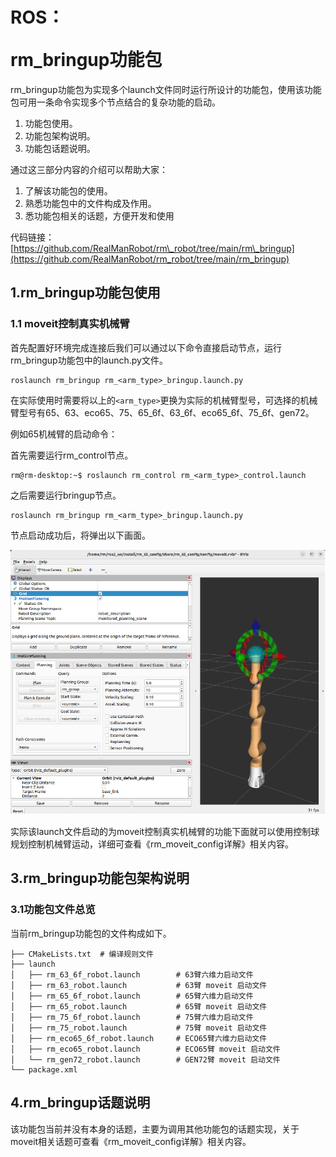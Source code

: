 # <p class="hidden">ROS：</p>rm_bringup功能包

rm_bringup功能包为实现多个launch文件同时运行所设计的功能包，使用该功能包可用一条命令实现多个节点结合的复杂功能的启动。

1. 功能包使用。
2. 功能包架构说明。
3. 功能包话题说明。

通过这三部分内容的介绍可以帮助大家：

1. 了解该功能包的使用。
2. 熟悉功能包中的文件构成及作用。
3. 悉功能包相关的话题，方便开发和使用

代码链接：[https://github.com/RealManRobot/rm\_robot/tree/main/rm\_bringup](https://github.com/RealManRobot/rm_robot/tree/main/rm_bringup)

## 1.rm_bringup功能包使用

### 1.1 moveit控制真实机械臂

首先配置好环境完成连接后我们可以通过以下命令直接启动节点，运行rm_bringup功能包中的launch.py文件。

```ros
roslaunch rm_bringup rm_<arm_type>_bringup.launch.py
```

在实际使用时需要将以上的`<arm_type>`更换为实际的机械臂型号，可选择的机械臂型号有65、63、eco65、75、65_6f、63_6f、eco65_6f、75_6f、gen72。

例如65机械臂的启动命令：

首先需要运行rm_control节点。

```ros
rm@rm-desktop:~$ roslaunch rm_control rm_<arm_type>_control.launch
```

之后需要运行bringup节点。

```ros
roslaunch rm_bringup rm_<arm_type>_bringup.launch.py
```

节点启动成功后，将弹出以下画面。

![alt text](image.png)

实际该launch文件启动的为moveit控制真实机械臂的功能下面就可以使用控制球规划控制机械臂运动，详细可查看《rm_moveit_config详解》相关内容。

## 3.rm_bringup功能包架构说明

### 3.1功能包文件总览

当前rm_bringup功能包的文件构成如下。

```
├── CMakeLists.txt  # 编译规则文件
├── launch
│   ├── rm_63_6f_robot.launch        # 63臂六维力启动文件
│   ├── rm_63_robot.launch           # 63臂 moveit 启动文件
│   ├── rm_65_6f_robot.launch        # 65臂六维力启动文件
│   ├── rm_65_robot.launch           # 65臂 moveit 启动文件
│   ├── rm_75_6f_robot.launch        # 75臂六维力启动文件
│   ├── rm_75_robot.launch           # 75臂 moveit 启动文件
│   ├── rm_eco65_6f_robot.launch     # ECO65臂六维力启动文件
│   ├── rm_eco65_robot.launch        # ECO65臂 moveit 启动文件
│   └── rm_gen72_robot.launch        # GEN72臂 moveit 启动文件
└── package.xml
```

## 4.rm_bringup话题说明

该功能包当前并没有本身的话题，主要为调用其他功能包的话题实现，关于moveit相关话题可查看《rm_moveit_config详解》相关内容。
